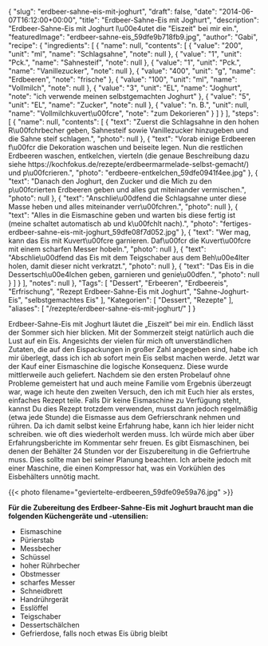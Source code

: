 {
    "slug": "erdbeer-sahne-eis-mit-joghurt",
    "draft": false,
    "date": "2014-06-07T16:12:00+00:00",
    "title": "Erdbeer-Sahne-Eis mit Joghurt",
    "description": "Erdbeer-Sahne-Eis mit Joghurt l\u00e4utet die \"Eiszeit\" bei  mir ein.",
    "featuredImage": "erdbeer-sahne-eis_59dfe9b718fb9.jpg",
    "author": "Gabi",
    "recipe": {
        "ingredients": [
            {
                "name": null,
                "contents": [
                    {
                        "value": "200",
                        "unit": "ml",
                        "name": "Schlagsahne",
                        "note": null
                    },
                    {
                        "value": "1",
                        "unit": "Pck.",
                        "name": "Sahnesteif",
                        "note": null
                    },
                    {
                        "value": "1",
                        "unit": "Pck.",
                        "name": "Vanillezucker",
                        "note": null
                    },
                    {
                        "value": "400",
                        "unit": "g",
                        "name": "Erdbeeren",
                        "note": "frische"
                    },
                    {
                        "value": "100",
                        "unit": "ml",
                        "name": "Vollmilch",
                        "note": null
                    },
                    {
                        "value": "3",
                        "unit": "EL",
                        "name": "Joghurt",
                        "note": "ich verwende meinen selbstgemachten Joghurt"
                    },
                    {
                        "value": "5",
                        "unit": "EL",
                        "name": "Zucker",
                        "note": null
                    },
                    {
                        "value": "n. B.",
                        "unit": null,
                        "name": "Vollmilchkuvert\u00fcre",
                        "note": "zum Dekorieren"
                    }
                ]
            }
        ],
        "steps": [
            {
                "name": null,
                "contents": [
                    {
                        "text": "Zuerst die Schlagsahne in den hohen R\u00fchrbecher geben, Sahnesteif sowie Vanillezucker hinzugeben und die Sahne steif schlagen.",
                        "photo": null
                    },
                    {
                        "text": "Vorab einige Erdbeeren f\u00fcr die Dekoration waschen und beiseite legen. Nun die restlichen Erdbeeren waschen, entkelchen, vierteln (die genaue Beschreibung dazu siehe https:\/\/kochfokus.de\/rezepte\/erdbeermarmelade-selbst-gemacht\/) und p\u00fcrieren.",
                        "photo": "erdbeere-entkelchen_59dfe0941f4ee.jpg"
                    },
                    {
                        "text": "Danach den Joghurt, den Zucker und die Mich zu den p\u00fcrierten Erdbeeren geben und alles gut miteinander vermischen.",
                        "photo": null
                    },
                    {
                        "text": "Anschlie\u00dfend die Schlagsahne unter diese Masse heben und alles miteinander verr\u00fchren.",
                        "photo": null
                    },
                    {
                        "text": "Alles in die Eismaschine geben und warten bis diese fertig ist (meine schaltet automatisch ab und k\u00fchlt nach).",
                        "photo": "fertiges-erdbeer-sahne-eis-mit-joghurt_59dfe08f7d052.jpg"
                    },
                    {
                        "text": "Wer mag, kann das Eis mit Kuvert\u00fcre garnieren. Daf\u00fcr die Kuvert\u00fcre  mit einem scharfen Messer hobeln.",
                        "photo": null
                    },
                    {
                        "text": "Abschlie\u00dfend das Eis mit dem Teigschaber aus dem Beh\u00e4lter holen, damit dieser nicht verkratzt.",
                        "photo": null
                    },
                    {
                        "text": "Das Eis in die Dessertsch\u00e4lchen geben, garnieren und genie\u00dfen.",
                        "photo": null
                    }
                ]
            }
        ],
        "notes": null
    },
    "Tags": [
        "Dessert",
        "Erbeeren",
        "Erdbeereis",
        "Erfrischung",
        "Rezept Erdbeer-Sahne-Eis mit Joghurt",
        "Sahne-Joghurt-Eis",
        "selbstgemachtes Eis"
    ],
    "Kategorien": [
        "Dessert",
        "Rezepte"
    ],
    "aliases": [
        "\/rezepte\/erdbeer-sahne-eis-mit-joghurt\/"
    ]
}

Erdbeer-Sahne-Eis mit Joghurt läutet die &#8222;Eiszeit&#8220; bei mir ein. Endlich lässt der Sommer sich hier blicken. Mit der Sommerzeit steigt natürlich auch die Lust auf ein Eis. Angesichts der vielen für mich oft unverständlichen Zutaten, die auf den Eispackungen in großer Zahl angegeben sind, habe ich mir überlegt, dass ich ich ab sofort mein Eis selbst machen werde. Jetzt war der Kauf einer Eismaschine die logische Konsequenz. Diese wurde mittlerweile auch geliefert. Nachdem sie den ersten Probelauf ohne Probleme gemeistert hat und auch meine Familie vom Ergebnis überzeugt war, wage ich heute den zweiten Versuch, den ich mit Euch hier als erstes, einfaches Rezept teile. Falls Dir keine Eismaschine zu Verfügung steht, kannst Du dies Rezept trotzdem verwenden, musst dann jedoch regelmäßig (etwa jede Stunde) die Eismasse aus dem Gefrierschrank nehmen und rühren. Da ich damit selbst keine Erfahrung habe, kann ich hier leider nicht schreiben. wie oft dies wiederholt werden muss. Ich würde mich aber über Erfahrungsberichte im Kommentar sehr freuen. Es gibt Eismaschinen, bei denen der Behälter 24 Stunden vor der Eiszubereitung in die Gefriertruhe muss. Dies sollte man bei seiner Planung beachten. Ich arbeite jedoch mit einer Maschine, die einen Kompressor hat, was ein Vorkühlen des Eisbehälters unnötig macht.

{{< photo filename="geviertelte-erdbeeren_59dfe09e59a76.jpg" >}}

**Für die Zubereitung des Erdbeer-Sahne-Eis mit Joghurt braucht man die folgenden Küchengeräte und -utensilien:**

 * Eismaschine
 * Pürierstab
 * Messbecher
 * Schüssel
 * hoher Rührbecher
 * Obstmesser
 * scharfes Messer
 * Schneidbrett
 * Handrührgerät
 * Esslöffel
 * Teigschaber
 * Dessertschälchen
 * Gefrierdose, falls noch etwas Eis übrig bleibt